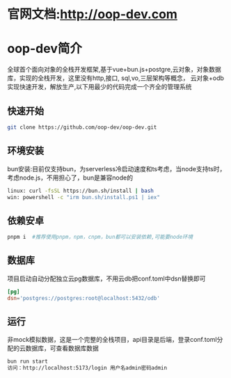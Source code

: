 # 官网文档:http://oop-dev.com
# oop-dev简介
全球首个面向对象的全栈开发框架,基于vue+bun.js+postgre,云对象，对象数据库，实现的全栈开发，这里没有http,接口, sql,vo,三层架构等概念，
云对象+odb实现快速开发，解放生产,以下用最少的代码完成一个齐全的管理系统
## 快速开始
````bash
git clone https://github.com/oop-dev/oop-dev.git
````
## 环境安装
bun安装:目前仅支持bun，为serverless冷启动速度和ts考虑，当node支持ts时，考虑node.js，不用担心了，bun是兼容node的
````bash
linux: curl -fsSL https://bun.sh/install | bash
win: powershell -c "irm bun.sh/install.ps1 | iex"
````
## 依赖安卓
````bash
pnpm i  #推荐使用pnpm，npm，cnpm，bun都可以安装依赖,可能要node环境
````
## 数据库
项目启动自动分配独立云pg数据库，不用云db把conf.toml中dsn替换即可
````conf.toml
[pg]
dsn='postgres://postgres:root@localhost:5432/odb'
````
## 运行
非mock模拟数据，这是一个完整的全栈项目，api目录是后端，登录conf.toml分配的云数据库，可查看数据库数据
````bash
bun run start
访问：http://localhost:5173/login 用户名admin密码admin
````
